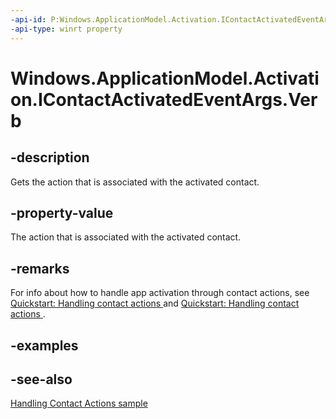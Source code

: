 ```yaml
---
-api-id: P:Windows.ApplicationModel.Activation.IContactActivatedEventArgs.Verb
-api-type: winrt property
---
```


<!-- Property syntax
public string Verb { get; }
-->

# Windows.ApplicationModel.Activation.IContactActivatedEventArgs.Verb

## -description
Gets the action that is associated with the activated contact.

## -property-value
The action that is associated with the activated contact.

## -remarks
For info about how to handle app activation through contact actions, see [Quickstart: Handling contact actions ](https://docs.microsoft.com/previous-versions/windows/apps/dn518236(v=win.10)) and [Quickstart: Handling contact actions ](https://docs.microsoft.com/previous-versions/windows/apps/dn518338(v=win.10)).

## -examples

## -see-also
[Handling Contact Actions sample](https://github.com/microsoftarchive/msdn-code-gallery-microsoft/tree/master/Official%20Windows%20Platform%20Sample/Windows%208.1%20Store%20app%20samples/99866-Windows%208.1%20Store%20app%20samples/Handling%20Contact%20Actions)
